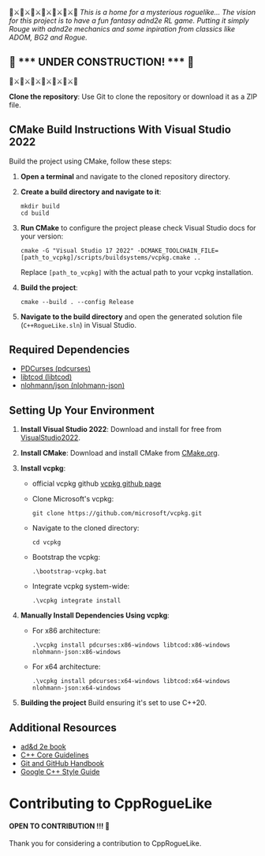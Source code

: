 🐉⚔️🐉⚔️🐉⚔️🐉⚔️🐉⚔️🐉⚔️🐉
*This is a home for a mysterious roguelike...*
*The vision for this project is to have a fun fantasy adnd2e RL game.*
*Putting it simply Rouge with adnd2e mechanics and some inpiration from classics like ADOM, BG2 and Rogue.*
## :construction: *** UNDER CONSTRUCTION! *** :construction:
🐉⚔️🐉⚔️🐉⚔️🐉⚔️🐉⚔️🐉⚔️🐉

**Clone the repository**: Use Git to clone the repository or download it as a ZIP file.

## CMake Build Instructions With Visual Studio 2022
Build the project using CMake, follow these steps:
1. **Open a terminal** and navigate to the cloned repository directory.
2. **Create a build directory and navigate to it**:
   ```
   mkdir build
   cd build
   ```
3. **Run CMake** to configure the project please check Visual Studio docs for your version:
   ```
   cmake -G "Visual Studio 17 2022" -DCMAKE_TOOLCHAIN_FILE=[path_to_vcpkg]/scripts/buildsystems/vcpkg.cmake ..
   ```
   Replace `[path_to_vcpkg]` with the actual path to your vcpkg installation.

4. **Build the project**:
   ```
   cmake --build . --config Release
   ```
5. **Navigate to the build directory** and open the generated solution file (`C++RogueLike.sln`) in Visual Studio.

## Required Dependencies
- [PDCurses (pdcurses)](https://github.com/wmcbrine/PDCurses)
- [libtcod (libtcod)](https://github.com/libtcod/libtcod)
- [nlohmann/json (nlohmann-json)](https://github.com/nlohmann/json)

## Setting Up Your Environment
1. **Install Visual Studio 2022**: Download and install for free from [VisualStudio2022](https://visualstudio.microsoft.com/downloads/).
2. **Install CMake**: Download and install CMake from [CMake.org](https://cmake.org/download/).
3. **Install vcpkg**:

    - official vcpkg github [vcpkg github page](https://github.com/microsoft/vcpkg)

    - Clone Microsoft's vcpkg:
      ```
      git clone https://github.com/microsoft/vcpkg.git
      ```
    - Navigate to the cloned directory:
      ```
      cd vcpkg
      ```
    - Bootstrap the vcpkg:
      ```
      .\bootstrap-vcpkg.bat
      ```
    - Integrate vcpkg system-wide:
      ```
      .\vcpkg integrate install
      ```

3. **Manually Install Dependencies Using vcpkg**:
    - For x86 architecture:
      ```
      .\vcpkg install pdcurses:x86-windows libtcod:x86-windows nlohmann-json:x86-windows
      ```
    - For x64 architecture:
      ```
      .\vcpkg install pdcurses:x64-windows libtcod:x64-windows nlohmann-json:x64-windows
      ```

6. **Building the project** Build ensuring it's set to use C++20.

## Additional Resources
- [ad&d 2e book](https://archive.org/details/advanced-dungeons-dragons-2nd-edition)
- [C++ Core Guidelines](https://isocpp.github.io/CppCoreGuidelines/CppCoreGuidelines)
- [Git and GitHub Handbook](https://guides.github.com/)
- [Google C++ Style Guide](https://google.github.io/styleguide/cppguide.html)

# Contributing to CppRogueLike

#### OPEN TO CONTRIBUTION !!! 🤗
Thank you for considering a contribution to CppRogueLike.